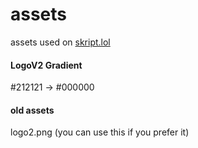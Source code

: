 # assets
assets used on [skript.lol](https://skript.lol)

#### LogoV2 Gradient
#212121 -> #000000

#### old assets
logo2.png (you can use this if you prefer it)
